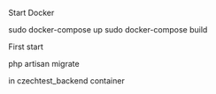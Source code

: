 Start Docker

sudo docker-compose up
sudo docker-compose build

First start

php artisan migrate

in czechtest_backend container




